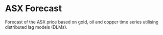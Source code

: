 # ASX Forecast

Forecast of the ASX price based on gold, oil and copper time series utilising distributed lag models (DLMs). 
